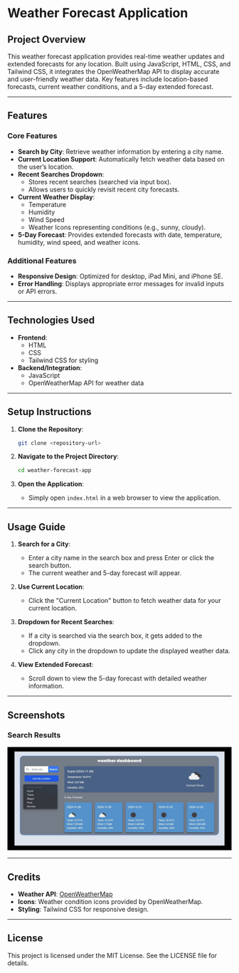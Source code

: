 
# Weather Forecast Application

## **Project Overview**
This weather forecast application provides real-time weather updates and extended forecasts for any location. Built using JavaScript, HTML, CSS, and Tailwind CSS, it integrates the OpenWeatherMap API to display accurate and user-friendly weather data. Key features include location-based forecasts, current weather conditions, and a 5-day extended forecast.

---

## **Features**

### **Core Features**
- **Search by City**: Retrieve weather information by entering a city name.
- **Current Location Support**: Automatically fetch weather data based on the user’s location.
- **Recent Searches Dropdown**:
  - Stores recent searches (searched via input box).
  - Allows users to quickly revisit recent city forecasts.
- **Current Weather Display**:
  - Temperature
  - Humidity
  - Wind Speed
  - Weather Icons representing conditions (e.g., sunny, cloudy).
- **5-Day Forecast**: Provides extended forecasts with date, temperature, humidity, wind speed, and weather icons.

### **Additional Features**
- **Responsive Design**: Optimized for desktop, iPad Mini, and iPhone SE.
- **Error Handling**: Displays appropriate error messages for invalid inputs or API errors.

---

## **Technologies Used**

- **Frontend**:
  - HTML
  - CSS
  - Tailwind CSS for styling
- **Backend/Integration**:
  - JavaScript
  - OpenWeatherMap API for weather data

---

## **Setup Instructions**

1. **Clone the Repository**:
   ```bash
   git clone <repository-url>
   ```

2. **Navigate to the Project Directory**:
   ```bash
   cd weather-forecast-app
   ```

3. **Open the Application**:
   - Simply open `index.html` in a web browser to view the application.

---

## **Usage Guide**

1. **Search for a City**:
   - Enter a city name in the search box and press Enter or click the search button.
   - The current weather and 5-day forecast will appear.

2. **Use Current Location**:
   - Click the "Current Location" button to fetch weather data for your current location.

3. **Dropdown for Recent Searches**:
   - If a city is searched via the search box, it gets added to the dropdown.
   - Click any city in the dropdown to update the displayed weather data.

4. **View Extended Forecast**:
   - Scroll down to view the 5-day forecast with detailed weather information.

---

## **Screenshots**

### **Search Results**
 ![Image of Screenshot](assets/icons/screenshot.jpeg)

---

## **Credits**
- **Weather API**: [OpenWeatherMap](https://openweathermap.org/)
- **Icons**: Weather condition icons provided by OpenWeatherMap.
- **Styling**: Tailwind CSS for responsive design.

---

## **License**
This project is licensed under the MIT License. See the LICENSE file for details.
